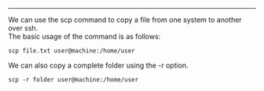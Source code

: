 ##
---

We can use the scp command to copy a file from one system to another over ssh.  
The basic usage of the command is as follows:

```
scp file.txt user@machine:/home/user
```

We can also copy a complete folder using the -r option.

```
scp -r folder user@machine:/home/user
```
